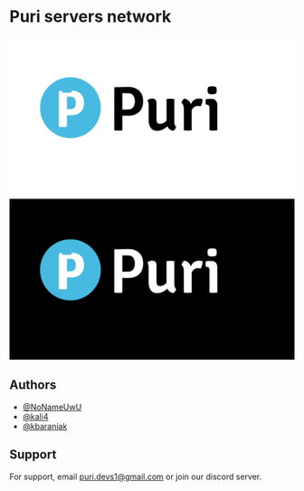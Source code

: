 
# Puri servers network




![Logo](https://raw.githubusercontent.com/Puri-Devs/Files/main/Puri(official%20logo)2.png#gh-light-mode-only)
![Logo](https://raw.githubusercontent.com/Puri-Devs/Files/main/Puri(official%20logo)3.png#gh-dark-mode-only)


## Authors

- [@NoNameUwU](https://github.com/orgs/Puri-Devs/people)
- [@kali4](https://github.com/orgs/Puri-Devs/people)
- [@kbaraniak](https://github.com/orgs/Puri-Devs/people)

## Support

For support, email puri.devs1@gmail.com or join our discord server.

